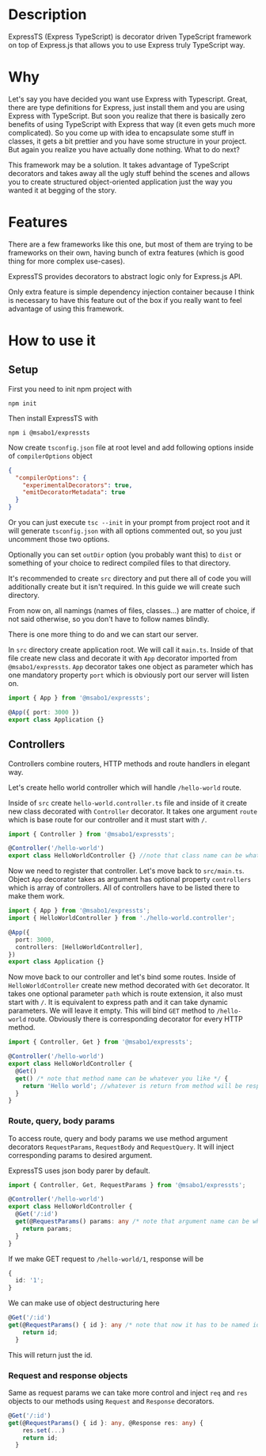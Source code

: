 # Description

ExpressTS (Express TypeScript) is decorator driven TypeScript framework on top of Express.js that allows you to use Express truly TypeScript way.

# Why

Let's say you have decided you want use Express with Typescript. Great, there are type definitions for Express, just install them and you are using Express with TypeScript. But soon you realize that there is basically zero benefits of using TypeScript with Express that way (it even gets much more complicated). So you come up with idea to encapsulate some stuff in classes, it gets a bit prettier and you have some structure in your project. But again you realize you have actually done nothing. What to do next?

This framework may be a solution. It takes advantage of TypeScript decorators and takes away all the ugly stuff behind the scenes and allows you to create structured object-oriented application just the way you wanted it at begging of the story.

# Features

There are a few frameworks like this one, but most of them are trying to be frameworks on their own, having bunch of extra features (which is good thing for more complex use-cases).

ExpressTS provides decorators to abstract logic only for Express.js API.

Only extra feature is simple dependency injection container because I think is necessary to have this feature out of the box if you really want to feel advantage of using this framework.

# How to use it

## Setup

First you need to init npm project with

`npm init`

Then install ExpressTS with

`npm i @msabo1/expressts`

Now create `tsconfig.json` file at root level and add following options inside of `compilerOptions` object

```json
{
  "compilerOptions": {
    "experimentalDecorators": true,
    "emitDecoratorMetadata": true
  }
}
```

Or you can just execute `tsc --init` in your prompt from project root and it will generate `tsconfig.json` with all options commented out, so you just uncomment those two options.

Optionally you can set `outDir` option (you probably want this) to `dist` or something of your choice to redirect compiled files to that directory.

It's recommended to create `src` directory and put there all of code you will additionally create but it isn't required. In this guide we will create such directory.

From now on, all namings (names of files, classes...) are matter of choice, if not said otherwise, so you don't have to follow names blindly.

There is one more thing to do and we can start our server.

In `src` directory create application root. We will call it `main.ts`.
Inside of that file create new class and decorate it with `App` decorator imported from `@msabo1/expressts`. `App` decorator takes one object as parameter which has one mandatory property `port` which is obviously port our server will listen on.

```typescript
import { App } from '@msabo1/expressts';

@App({ port: 3000 })
export class Application {}
```

## Controllers

Controllers combine routers, HTTP methods and route handlers in elegant way.

Let's create hello world controller which will handle `/hello-world` route.

Inside of `src` create `hello-world.controller.ts` file and inside of it create new class decorated with `Controller` decorator. It takes one argument `route` which is base route for our controller and it must start with `/`.

```typescript
import { Controller } from '@msabo1/expressts';

@Controller('/hello-world')
export class HelloWorldController {} //note that class name can be whatever you like
```

Now we need to register that controller. Let's move back to `src/main.ts`. Object `App` decorator takes as argument has optional property `controllers` which is array of controllers. All of controllers have to be listed there to make them work.

```typescript
import { App } from '@msabo1/expressts';
import { HelloWorldController } from './hello-world.controller';

@App({
  port: 3000,
  controllers: [HelloWorldController],
})
export class Application {}
```

Now move back to our controller and let's bind some routes. Inside of `HelloWorldController` create new method decorated with `Get` decorator. It takes one optional parameter `path` which is route extension, it also must start with `/`. It is equivalent to express path and it can take dynamic parameters. We will leave it empty.
This will bind `GET` method to `/hello-world` route. Obviously there is corresponding decorator for every HTTP method.

```typescript
import { Controller, Get } from '@msabo1/expressts';

@Controller('/hello-world')
export class HelloWorldController {
  @Get()
  get() /* note that method name can be whatever you like */ {
    return 'Hello world'; //whatever is return from method will be response
  }
}
```

### Route, query, body params

To access route, query and body params we use method argument decorators `RequestParams`, `RequestBody` and `RequestQuery`. It will inject corresponding params to desired argument.

ExpressTS uses json body parer by default.

```typescript
import { Controller, Get, RequestParams } from '@msabo1/expressts';

@Controller('/hello-world')
export class HelloWorldController {
  @Get('/:id')
  get(@RequestParams() params: any /* note that argument name can be whatever you like */) {
    return params;
  }
}
```

If we make GET request to `/hello-world/1`, response will be

```typescript
{
  id: '1';
}
```

We can make use of object destructuring here

```typescript
@Get('/:id')
get(@RequestParams() { id }: any /* note that now it has to be named id, because that is what we called out param */) {
    return id;
  }
```

This will return just the id.

### Request and response objects

Same as request params we can take more control and inject `req` and `res` objects to our methods using `Request` and `Response` decorators.

```typescript
@Get('/:id')
get(@RequestParams() { id }: any, @Response res: any) {
    res.set(...)
    return id;
  }
```
